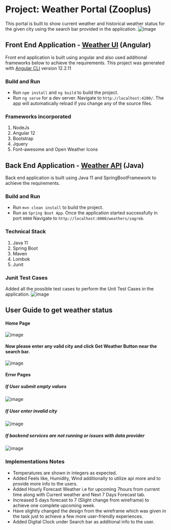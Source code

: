 # Project: Weather Portal (Zooplus)
This portal is built to show current weather and historical weather status for the given city using the search bar provided in the application.
![image](https://user-images.githubusercontent.com/61374040/139161797-42fa0ccb-94fd-4e75-b1c9-840d2f6a63de.png)

## Front End Application - [Weather UI](https://github.com/MaheshJavaDeveloper/zooplus/tree/develop/weatherui) (Angular)
Front end application is built using angular and also used additional frameworks below to achieve the requirements.
This project was generated with [Angular CLI](https://github.com/angular/angular-cli) version 12.2.11
### Build and Run
* Run `npm install` and `ng build` to build the project.
* Run `ng serve` for a dev server. Navigate to `http://localhost:4200/`. The app will automatically reload if you change any of the source files.
### Frameworks incorporated
1. NodeJs
2. Angular 12 
3. Bootstrap
4. Jquery
5. Font-awesome and Open Weather Icons
## Back End Application - [Weather API](https://github.com/MaheshJavaDeveloper/zooplus/tree/develop/weatherapi) (Java)
Back end application is built using Java 11 and SpringBootFramework to achieve the requirements.
### Build and Run
* Run `mvn clean install` to build the project.
* Run as `Spring Boot App`. Once the application started successfully in port `8080` Navigate to `http://localhost:8080/weathers/zagreb`.
### Technical Stack
1. Java 11
2. Spring Boot
3. Maven
4. Lombok
5. Junit
### Junit Test Cases
Added all the possible test cases to perform the Unit Test Cases in the application.
![image](https://user-images.githubusercontent.com/61374040/139165456-ba86952d-ee24-4658-9e8d-bab4412a1b76.png)

## User Guide to get weather status
#### Home Page
![image](https://user-images.githubusercontent.com/61374040/139163146-1bd5ad37-4942-4bde-a34e-1585ab31b64e.png)
#### Now please enter any valid city and click Get Weather Button near the search bar.
![image](https://user-images.githubusercontent.com/61374040/139163276-7a9812f2-501f-42e8-ac7c-8305b9d973bd.png)
#### Error Pages
##### If User submit empty values
![image](https://user-images.githubusercontent.com/61374040/139163349-2a989971-2d1d-449f-9a20-90263ec68f37.png)
##### If User enter invalid city
![image](https://user-images.githubusercontent.com/61374040/139163433-13de4db8-3366-46c9-a367-cc219b6559cf.png)
##### If backend services are not running or issues with data provider
![image](https://user-images.githubusercontent.com/61374040/139163671-eb50d180-1b7f-4b0f-954c-7898f8467198.png)
### Implementations Notes
 * Temperatures are shown in integers as expected.
 * Added Feels like, Humidity, Wind additionally to utilize api more and to provide more info to the users.
 * Added Hourly Forecast Weather i.e for upcoming 7hours from current time along with Current weather and Next 7 Days Forecast tab.
 * Increased 5 days forecast to 7 (Slight change from wireframe) to achieve one complete upcoming week.
 * Have slightly changed the design from the wireframe which was given in the task just to achieve a few more user-friendly experiences.
 * Added Digital Clock under Search bar as additional info to the user.

 

